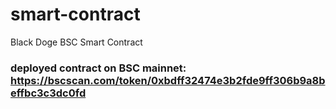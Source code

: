 # smart-contract
Black Doge BSC Smart Contract

### deployed contract on BSC mainnet: https://bscscan.com/token/0xbdff32474e3b2fde9ff306b9a8beffbc3c3dc0fd
